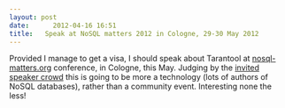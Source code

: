 ```yaml
---
layout: post
date:      2012-04-16 16:51
title:   Speak at NoSQL matters 2012 in Cologne, 29-30 May 2012
---
```


Provided I manage to get a visa, I should speak about Tarantool at <a href="http://nosql-matters.org">nosql-matters.org</a> conference, in Cologne, this May.
Judging by the <a href="http://nosql-matters.org/speakers/">invited speaker crowd</a> this is going to be more a technology (lots of authors of NoSQL databases), rather than a community event. Interesting none the less!
